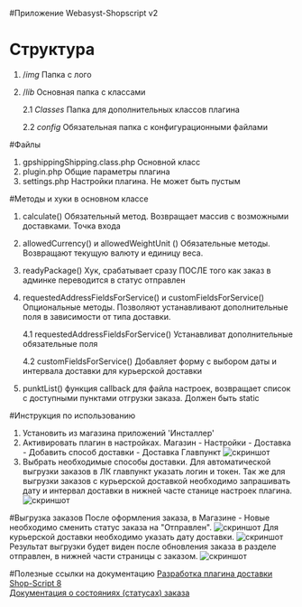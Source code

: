 #Приложение Webasyst-Shopscript v2

# Структура
1. /_img_ Папка с лого
2. /_lib_ Основная папка с классами

    2.1 _Classes_ Папка для дополнительных классов плагина
    
    2.2 _config_ Обязательная папка с конфигурационными файлами
    
#Файлы

1. gpshippingShipping.class.php Основной класс
2. plugin.php Общие параметры плагина
3. settings.php Настройки плагина. Не может быть пустым

#Методы и хуки в основном классе

1. calculate() Обязательный метод. Возвращает массив с возможными доставками. Точка входа
2. allowedCurrency() и allowedWeightUnit () Обязательные методы. Возвращают текущую валюту и единицу веса.
3. readyPackage() Хук, срабатывает сразу ПОСЛЕ того как заказ в админке переводится в статус отправлен
4. requestedAddressFieldsForService() и customFieldsForService() Опциональные методы. Позволяют устанавливают дополнительные поля в зависимости от типа доставки.

    4.1 requestedAddressFieldsForService() Устанавливат дополнительные обязательные поля 
    
    4.2 customFieldsForService() Добавляет форму с выбором даты и интервала доставки для курьерской доставки
    
5. punktList() функция callback для файла настроек, возвращает список с доступными пунктами отгрузки заказа. Должен быть static

#Инструкция по использованию
1. Установить из магазина приложений 'Инсталлер'
2. Активировать плагин в настройках. Магазин - Настройки - Доставка - Добавить способ доставки - Доставка Главпункт
![скриншот](https://user-images.githubusercontent.com/28548919/79769132-6a1c5080-8334-11ea-8b61-c2eb994a524c.png)
3. Выбрать необходимые способы доставки. Для автоматической выгрузки заказов в ЛК главпункт указать логин и токен. Так же для выгрузки заказов с курьерской доставкой необходимо запрашивать дату и интервал доставки в нижней часте станице настроек плагина.
![скриншот](https://user-images.githubusercontent.com/28548919/79769343-a94aa180-8334-11ea-9b64-fd479128d869.png)

#Выгрузка заказов
После оформления заказа, в Магазине - Новые необходимо сменить статус заказа на "Отправлен". 
![скриншот](https://user-images.githubusercontent.com/28548919/79769601-0181a380-8335-11ea-88ce-898cd9b38fd0.png)
Для курьерской доставки необходимо указать дату доставки. 
![скриншот](https://user-images.githubusercontent.com/28548919/79769700-1f4f0880-8335-11ea-94cc-63b836f71d96.png)
Результат выгрузки будет виден после обновления заказа в разделе отправлен, в нижней части страницы с заказом.
![скриншот](https://user-images.githubusercontent.com/28548919/79769970-7228c000-8335-11ea-9d22-f7faef5a4583.png)

#Полезные ссылки на документацию
<a href="https://developers.webasyst.ru/docs/cookbook/plugins/shipping-plugins/">Разработка плагина доставки Shop-Script 8</a><br>
<a href="https://developers.webasyst.ru/forum/19278/shipping-plugins-new-features/">Документация о состояниях (статусах) заказа</a>